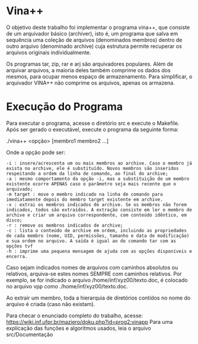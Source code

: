 # Vina++
O objetivo deste trabalho foi implementar o programa vina++, que consiste de um arquivador básico (archiver), isto é, um programa que salva em sequência uma coleção de arquivos (denominados membros) dentro de outro arquivo (denominado archive) cuja estrutura permite recuperar os arquivos originais individualmente.

Os programas tar, zip, rar e arj são arquivadores populares. Além de arquivar arquivos, a maioria deles também comprime os dados dos mesmos, para ocupar menos espaço de armazenamento. Para simplificar, o arquivador VINA++ não comprime os arquivos, apenas os armazena.

# Execução do Programa
Para executar o programa, acesse o diretório src e execute o Makefile. Após ser gerado o executável, execute o programa da seguinte forma:

./vina++ <opção> <archive> [membro1 membro2 ...]

Onde a opção pode ser:

    -i : insere/acrescenta um ou mais membros ao archive. Caso o membro já exista no archive, ele é substituído. Novos membros são inseridos respeitando a ordem da linha de comando, ao final do archive;
    -a : mesmo comportamento da opção -i, mas a substituição de um membro existente ocorre APENAS caso o parâmetro seja mais recente que o arquivado;
    -m target : move o membro indicado na linha de comando para imediatamente depois do membro target existente em archive.
    -x : extrai os membros indicados de archive. Se os membros não forem indicados, todos são extraídos. A extração consiste em ler o membro de archive e criar um arquivo correspondente, com conteúdo idêntico, em disco;
    -r : remove os membros indicados de archive;
    -c : lista o conteúdo de archive em ordem, incluindo as propriedades de cada membro (nome, UID, permissões, tamanho e data de modificação) e sua ordem no arquivo. A saída é igual ao do comando tar com as opções tvf
    -h : imprime uma pequena mensagem de ajuda com as opções disponíveis e encerra.

Caso sejam indicados nomes de arquivos com caminhos absolutos ou relativos, arquiva-se estes nomes SEMPRE com caminhos relativos. Por exemplo, se for indicado o arquivo /home/inf/xyz00/texto.doc, é colocado no arquivo vpp como ./home/inf/xyz00/texto.doc.

Ao extrair um membro, toda a hierarquia de diretórios contidos no nome do arquivo é criada (caso não existam). 

Para checar o enunciado completo do trabalho, acesse: https://wiki.inf.ufpr.br/maziero/doku.php?id=prog2:vinapp
Para uma explicação das funções e algoritmos usados, leia o arquivo src/Documentação
